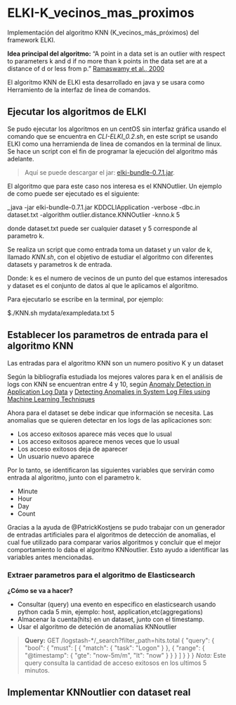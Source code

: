 # ELKI-K_vecinos_mas_proximos
Implementación del algoritmo KNN (K_vecinos_más_próximos) del framework ELKI.

**Idea principal del algoritmo:** “A point in a data set is an outlier with respect to parameters k and d if no more than k
points in the data set are at a distance of d or less from p.” [Ramaswamy et al., 2000](https://webdocs.cs.ualberta.ca/~zaiane/pub/check/ramaswamy.pdf)

El algoritmo KNN de ELKI esta desarrollado en java y se usara como Herramiento de la interfaz de linea de comandos.

## Ejecutar los algoritmos de ELKI

Se pudo ejecutar los algoritmos en un centOS sin interfaz gráfica usando el comando que se encuentra en *CLI-ELKI_0.2.sh*, en este script se usando ELKI como una herramienda de linea de comandos en la terminal de linux. Se hace un script con el fin de programar la ejecución del algoritmo más adelante.

> Aquí se puede descargar el jar: [elki-bundle-0.7.1.jar](https://elki-project.github.io/releases/release0.7.1/elki-bundle-0.7.1.jar).

El algoritmo que para este caso nos interesa es el KNNOutlier. Un ejemplo de como puede ser ejecutado es el siguiente:

_java -jar elki-bundle-0.7.1.jar KDDCLIApplication -verbose -dbc.in dataset.txt -algorithm outlier.distance.KNNOutlier -knno.k 5

donde dataset.txt puede ser cualquier dataset y 5 corresponde al parametro k.

Se realiza un script que como entrada toma un dataset y un valor de k, llamado *KNN.sh*, con el objetivo de estudiar el algoritmo con diferentes datasets y parametros k de entrada.

Donde: k es el numero de vecinos de un punto del que estamos interesados y dataset es el conjunto de datos al que le aplicamos el algoritmo.

Para ejecutarlo se escribe en la terminal, por ejemplo:

$./KNN.sh mydata/exampledata.txt 5

## Establecer los parametros de entrada para el algoritmo KNN

Las entradas para el algoritmo KNN son un numero positivo K y un dataset

Según la bibliografía estudiada los mejores valores para k en el análisis de logs con KNN se encuentran entre 4 y 10, según [Anomaly Detection in Application Log Data](https://dspace.library.uu.nl/bitstream/handle/1874/338664/thesis-patrick-kostjens.pdf?sequence=2&isAllowed=y) y [Detecting Anomalies in System Log Files using Machine Learning Techniques](ftp://ftp.informatik.uni-stuttgart.de/pub/library/medoc.ustuttgart_fi/BCLR-0148/BCLR-0148.pdf)

Ahora para el dataset se debe indicar que información se necesita. Las anomalias que se quieren detectar en los logs de las aplicaciones son:

* Los acceso exitosos aparece más veces que lo usual
* Los acceso exitosos aparece menos veces que lo usual
* Los acceso exitosos deja de aparecer
* Un usuario nuevo aparece

Por lo tanto, se identificaron las siguientes variables que servirán como entrada al algoritmo, junto con el parametro k.

* Minute
* Hour
* Day
* Count

Gracias a la ayuda de @PatrickKostjens se pudo trabajar con un generador de entradas artificiales para el algoritmos de detección de anomalías, el cual fue utilizado para comparar varios algoritmos y concluir que el mejor comportamiento lo daba el algoritmo KNNoutlier. Esto ayudo a identificar las variables antes mencionadas.


### Extraer parametros para el algoritmo de Elasticsearch

**¿Cómo se va a hacer?**

* Consultar (query) una evento en especifico en elasticsearch usando python cada 5 min, ejemplo: host, application,etc(aggregations)
* Almacenar la cuenta(hits) en un dataset, junto con el timestamp.
* Usar el algoritmo de deteción de anomalias KNNoutlier



> **Query:** GET /logstash-*/_search?filter_path=hits.total
{
  "query": {
    "bool": {
      "must": [
        {
          "match": {
            "task": "Logon"
          }
        },
        {
          "range": {
            "@timestamp": {
              "gte": "now-5m/m",
              "lt": "now"
            }
          }
        }
      ]
    }
  }
}
*Nota:* Este query consulta la cantidad de acceso exitosos en los ultimos 5 minutos.

## Implementar KNNoutlier con dataset real





